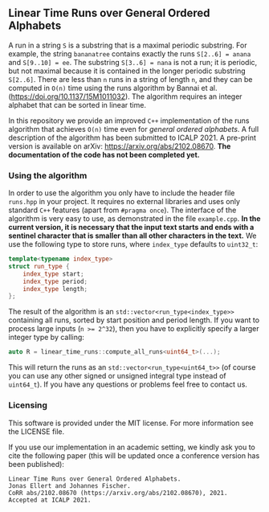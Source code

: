 ## Linear Time Runs over General Ordered Alphabets

A run in a string ``S`` is a substring that is a maximal periodic substring. 
For example, the string ``bananatree`` contains exactly the runs ``S[2..6] = anana`` and ``S[9..10] = ee``.
The substring ``S[3..6] = nana`` is not a run; it is periodic, but not maximal because it is contained in the longer periodic substring ``S[2..6]``.
There are less than ``n`` runs in a string of length ``n``, and they can be computed in ``O(n)`` time using the runs algorithm by Bannai et al. (https://doi.org/10.1137/15M1011032).
The algorithm requires an integer alphabet that can be sorted in linear time.

In this repository we provide an improved ``C++`` implementation of the runs algorithm that achieves ``O(n)`` time even for *general ordered alphabets*.
A full description of the algorithm has been submitted to ICALP 2021. 
A pre-print version is available on arXiv: https://arxiv.org/abs/2102.08670.
**The documentation of the code has not been completed yet.**

### Using the algorithm

In order to use the algorithm you only have to include the header file ``runs.hpp`` in your project. 
It requires no external libraries and uses only standard ``C++`` features (apart from ``#pragma once``). 
The interface of the algorithm is very easy to use, as demonstrated in the file ``example.cpp``.
**In the current version, it is necessary that the input text starts and ends with a sentinel character that is smaller than all other characters in the text.**
We use the following type to store runs, where ``index_type`` defaults to ``uint32_t``:

```c++
template<typename index_type>
struct run_type {
    index_type start;
    index_type period;
    index_type length;
};
```

The result of the algorithm is an ``std::vector<run_type<index_type>>`` containing all runs, sorted by start position and period length.
If you want to process large inputs (``n >= 2^32``), then you have to explicitly specify a larger integer type by calling:

```c++
auto R = linear_time_runs::compute_all_runs<uint64_t>(...);
```

This will return the runs as an ``std::vector<run_type<uint64_t>>`` (of course you can use any other signed or unsigned integral type instead of ``uint64_t``).
If you have any questions or problems feel free to contact us.

### Licensing

This software is provided under the MIT license. For more information see the LICENSE file.

If you use our implementation in an academic setting, we kindly ask you to cite the following paper (this will be updated once a conference version has been published):

```
Linear Time Runs over General Ordered Alphabets.
Jonas Ellert and Johannes Fischer.
CoRR abs/2102.08670 (https://arxiv.org/abs/2102.08670), 2021.
Accepted at ICALP 2021.
```
